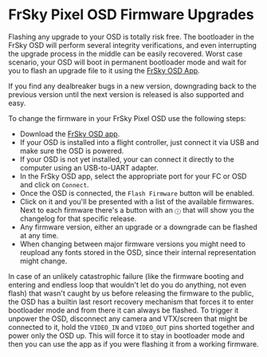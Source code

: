 FrSky Pixel OSD Firmware Upgrades
=================================

Flashing any upgrade to your OSD is totally risk free. The bootloader
in the FrSky OSD will perform several integrity verifications, and
even interrupting the upgrade process in the middle can be easily
recovered. Worst case scenario, your OSD will boot in permanent
bootloader mode and wait for you to flash an upgrade file to it
using the [FrSky OSD App](https://github.com/FrSkyRC/FrSkyOSDApp/releases).

If you find any dealbreaker bugs in a new version, downgrading back to the
previous version until the next version is released is also supported and easy.

To change the firmware in your FrSky Pixel OSD use the following
steps:

- Download the [FrSky OSD app](https://github.com/FrSkyRC/FrSkyOSDApp/releases).
- If your OSD is installed into a flight controller, just connect it
  via USB and make sure the OSD is powered.
- If your OSD is not yet installed, your can connect it directly to
  the computer using an USB-to-UART adapter.
- In the FrSky OSD app, select the appropriate port for your FC or OSD
  and click on `Connect`.
- Once the OSD is connected, the `Flash Firmware` button will be
  enabled.
- Click on it and you'll be presented with a list of the available
  firmwares. Next to each firmware there's a button with an `ⓘ` that
  will show you the changelog for that specific release.
- Any firmware version, either an upgrade or a downgrade can be
  flashed at any time.
- When changing between major firmware versions you might need to
  reupload any fonts stored in the OSD, since their internal
  representation might change.

In case of an unlikely catastrophic failure (like the firmware
booting and entering and endless loop that wouldn't let do you
do anything, not even flash) that wasn't caught by us before
releasing the firmware to the public, the OSD has a builtin last
resort recovery mechanism that forces it to enter bootloader mode and
from there it can always be flashed. To trigger it unpower the OSD,
disconnect any camera and VTX/screen that might be connected to it,
hold the `VIDEO_IN` and `VIDEO_OUT` pins shorted together and power
only the OSD up. This will force it to stay in bootloader mode and
then you can use the app as if you were flashing it from a working
firmware.
